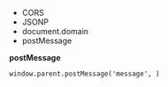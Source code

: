 - CORS
- JSONP
- document.domain
- postMessage

**postMessage**

```
window.parent.postMessage('message', )
```
